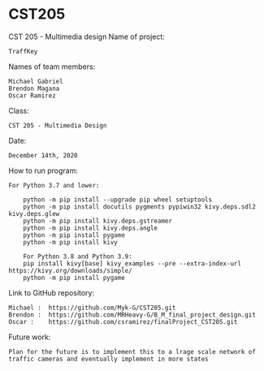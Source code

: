 # CST205
CST 205 - Multimedia design
Name of project: 

	TraffKey

Names of team members:

	Michael Gabriel
	Brendon Magana
	Oscar Ramirez

Class:

	CST 205 - Multimedia Design

Date:

	December 14th, 2020

How to run program:

	For Python 3.7 and lower:

		python -m pip install --upgrade pip wheel setuptools
		python -m pip install docutils pygments pypiwin32 kivy.deps.sdl2 kivy.deps.glew
		python -m pip install kivy.deps.gstreamer
		python -m pip install kivy.deps.angle
		python -m pip install pygame
		python -m pip install kivy

		For Python 3.8 and Python 3.9:
		pip install kivy[base] kivy_examples --pre --extra-index-url https://kivy.org/downloads/simple/
		python -m pip install pygame

Link to GitHub repository:

	Michael :  https://github.com/Myk-G/CST205.git
	Brendon :  https://github.com/MRHeavy-G/B_M_final_project_design.git
	Oscar :    https://github.com/csramirez/finalProject_CST205.git

Future work:

	Plan for the future is to implement this to a lrage scale network of traffic cameras and eventually implement in more states 

